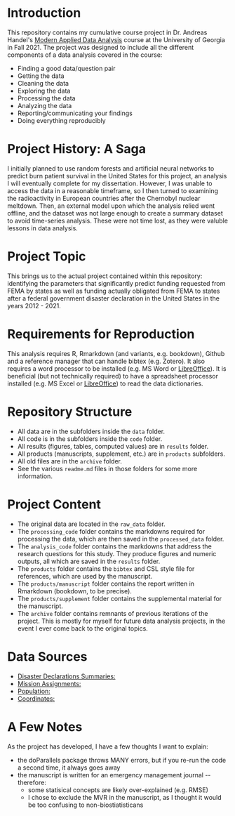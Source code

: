 # Introduction

This repository contains my cumulative course project in Dr. Andreas Handel's [Modern Applied Data Analysis](https://andreashandel.github.io/MADAcourse/) course at the University of Georgia in Fall 2021. The project was designed to include all the different components of a data analysis covered in the course:

* Finding a good data/question pair
* Getting the data
* Cleaning the data
* Exploring the data
* Processing the data
* Analyzing the data
* Reporting/communicating your findings
* Doing everything reproducibly


# Project History: A Saga
I initially planned to use random forests and artificial neural networks to predict burn patient survival in the United States for this project, an analysis I will eventually complete for my dissertation. However, I was unable to access the data in a reasonable timeframe, so I then turned to examining the radioactivity in European countries after the Chernobyl nuclear meltdown. Then, an external model upon which the analysis relied went offline, and the dataset was not large enough to create a summary dataset to avoid time-series analysis. These were not time lost, as they were valuble lessons in data analysis.


# Project Topic

This brings us to the actual project contained within this repository: identifying the parameters that significantly predict funding requested from FEMA by states as well as funding actually obligated from FEMA to states after a federal government disaster declaration in the United States in the years 2012 - 2021.


# Requirements for Reproduction

This analysis requires R, Rmarkdown (and variants, e.g. bookdown), Github and a reference manager that can handle bibtex (e.g. Zotero). It also requires a word processor to be installed (e.g. MS Word or [LibreOffice](https://www.libreoffice.org/)). It is beneficial (but not technically required) to have a spreadsheet processor installed (e.g. MS Excel or [LibreOffice](https://www.libreoffice.org/)) to read the data dictionaries.


# Repository Structure

* All data are in the subfolders inside the `data` folder.
* All code is in the subfolders inside the `code` folder.
* All results (figures, tables, computed values) are in `results` folder.
* All products (manuscripts, supplement, etc.) are in `products` subfolders.
* All old files are in the `archive` folder.
* See the various `readme.md` files in those folders for some more information.


# Project Content 

* The original data are located in the `raw_data` folder. 
* The `processing_code` folder contains the markdowns required for processing the data, which are then saved in the `processed_data` folder.
* The `analysis_code` folder contains the markdowns that address the research questions for this study. They produce figures and numeric outputs, all which are saved in the `results` folder.
* The `products` folder contains the `bibtex` and CSL style file for references, which are used by the manuscript.
* The `products/manuscript` folder contains the report written in Rmarkdown (bookdown, to be precise).
* The `products/supplement` folder contains the supplemental material for the manuscript.
* The `archive` folder contains remnants of previous iterations of the project. This is mostly for myself for future data analysis projects, in the event I ever come back to the original topics.


# Data Sources

* [Disaster Declarations Summaries:](https://www.fema.gov/openfema-data-page/disaster-declarations-summaries-v2)
* [Mission Assignments:](https://www.fema.gov/openfema-data-page/mission-assignments-v1)
* [Population:](https://www.ers.usda.gov/data-products/county-level-data-sets/download-data/)
* [Coordinates:](https://developers.google.com/public-data/docs/canonical/states_csv)

# A Few Notes
As the project has developed, I have a few thoughts I want to explain:

* the doParallels package throws MANY errors, but if you re-run the code a second time, it always goes away
* the manuscript is written for an emergency management journal -- therefore:
  * some statisical concepts are likely over-explained (e.g. RMSE)
  * I chose to exclude the MVR in the manuscript, as I thought it would be too confusing to non-biostiatisticans
